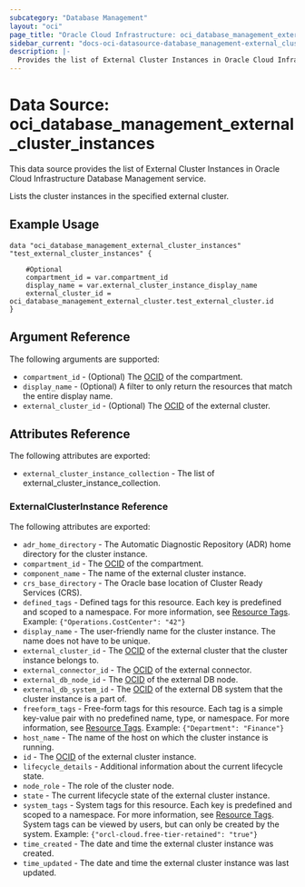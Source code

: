 ```yaml
---
subcategory: "Database Management"
layout: "oci"
page_title: "Oracle Cloud Infrastructure: oci_database_management_external_cluster_instances"
sidebar_current: "docs-oci-datasource-database_management-external_cluster_instances"
description: |-
  Provides the list of External Cluster Instances in Oracle Cloud Infrastructure Database Management service
---
```


# Data Source: oci_database_management_external_cluster_instances
This data source provides the list of External Cluster Instances in Oracle Cloud Infrastructure Database Management service.

Lists the cluster instances in the specified external cluster.

## Example Usage

```hcl
data "oci_database_management_external_cluster_instances" "test_external_cluster_instances" {

	#Optional
	compartment_id = var.compartment_id
	display_name = var.external_cluster_instance_display_name
	external_cluster_id = oci_database_management_external_cluster.test_external_cluster.id
}
```

## Argument Reference

The following arguments are supported:

* `compartment_id` - (Optional) The [OCID](https://docs.cloud.oracle.com/iaas/Content/General/Concepts/identifiers.htm) of the compartment.
* `display_name` - (Optional) A filter to only return the resources that match the entire display name.
* `external_cluster_id` - (Optional) The [OCID](https://docs.cloud.oracle.com/iaas/Content/General/Concepts/identifiers.htm) of the external cluster.


## Attributes Reference

The following attributes are exported:

* `external_cluster_instance_collection` - The list of external_cluster_instance_collection.

### ExternalClusterInstance Reference

The following attributes are exported:

* `adr_home_directory` - The Automatic Diagnostic Repository (ADR) home directory for the cluster instance.
* `compartment_id` - The [OCID](https://docs.cloud.oracle.com/iaas/Content/General/Concepts/identifiers.htm) of the compartment.
* `component_name` - The name of the external cluster instance.
* `crs_base_directory` - The Oracle base location of Cluster Ready Services (CRS).
* `defined_tags` - Defined tags for this resource. Each key is predefined and scoped to a namespace. For more information, see [Resource Tags](https://docs.cloud.oracle.com/iaas/Content/General/Concepts/resourcetags.htm). Example: `{"Operations.CostCenter": "42"}` 
* `display_name` - The user-friendly name for the cluster instance. The name does not have to be unique.
* `external_cluster_id` - The [OCID](https://docs.cloud.oracle.com/iaas/Content/General/Concepts/identifiers.htm) of the external cluster that the cluster instance belongs to.
* `external_connector_id` - The [OCID](https://docs.cloud.oracle.com/iaas/Content/General/Concepts/identifiers.htm) of the external connector.
* `external_db_node_id` - The [OCID](https://docs.cloud.oracle.com/iaas/Content/General/Concepts/identifiers.htm) of the external DB node.
* `external_db_system_id` - The [OCID](https://docs.cloud.oracle.com/iaas/Content/General/Concepts/identifiers.htm) of the external DB system that the cluster instance is a part of.
* `freeform_tags` - Free-form tags for this resource. Each tag is a simple key-value pair with no predefined name, type, or namespace. For more information, see [Resource Tags](https://docs.cloud.oracle.com/iaas/Content/General/Concepts/resourcetags.htm). Example: `{"Department": "Finance"}` 
* `host_name` - The name of the host on which the cluster instance is running.
* `id` - The [OCID](https://docs.cloud.oracle.com/iaas/Content/General/Concepts/identifiers.htm) of the external cluster instance.
* `lifecycle_details` - Additional information about the current lifecycle state.
* `node_role` - The role of the cluster node.
* `state` - The current lifecycle state of the external cluster instance.
* `system_tags` - System tags for this resource. Each key is predefined and scoped to a namespace. For more information, see [Resource Tags](https://docs.cloud.oracle.com/iaas/Content/General/Concepts/resourcetags.htm). System tags can be viewed by users, but can only be created by the system.  Example: `{"orcl-cloud.free-tier-retained": "true"}` 
* `time_created` - The date and time the external cluster instance was created.
* `time_updated` - The date and time the external cluster instance was last updated.

